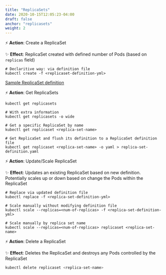 ```yaml
---
title: "ReplicaSets"
date: 2020-10-15T12:05:23-04:00
draft: false
anchor: "replicasets"
weight: 2
---
```


⚡️ **Action**: Create a ReplicaSet

✨ **Effect**: ReplicaSet created with defined number of Pods (based on `replicas` field)
 
```shell script
# Declaritive way: via definition file
kubectl create -f <replicaset-definition-yml>
```

[Sample ReplicaSet definition](https://github.com/ddubson/k8s-examples/blob/main/src/2_simple_replica_set.yml)

⚡️ **Action**: Get ReplicaSets

```shell script
kubectl get replicasets

# With extra information
kubectl get replicasets -o wide

# Get a specific ReplicaSet by name
kubectl get replicaset <replica-set-name>

# Get ReplicaSet and flush its definition to a ReplicaSet definition file
kubectl get replicaset <replica-set-name> -o yaml > replica-set-definition.yaml
```

⚡️ **Action**: Update/Scale ReplicaSet

✨ **Effect**: Updates an existing ReplicaSet based on new definition. Potentially scales up or down based on change the
Pods within the ReplicaSet

```shell script
# Replace via updated definition file
kubectl replace -f <replica-set-definition-yml>

# Scale manually without modifying definition file
kubectl scale --replicas=<num-of-replicas> -f <replica-set-definition-yml>

# Scale manually by replica set name
kubectl scale --replicas=<num-of-replicas> replicaset <replica-set-name>
```

⚡️ **Action**: Delete a ReplicaSet

✨ **Effect**: Deletes the ReplicaSet and destroys any Pods controlled by the ReplicaSet

```bash
kubectl delete replicaset <replica-set-name>
```
